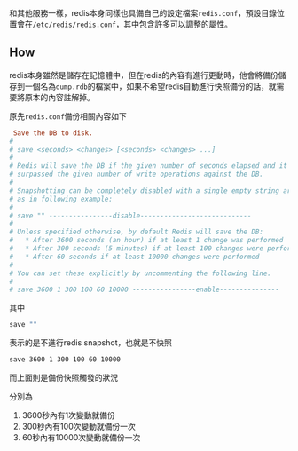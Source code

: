 和其他服務一樣，redis本身同樣也具備自己的設定檔案`redis.conf`，預設目錄位置會在`/etc/redis/redis.conf`，其中包含許多可以調整的屬性。

## How

redis本身雖然是儲存在記憶體中，但在redis的內容有進行更動時，他會將備份儲存到一個名為`dump.rdb`的檔案中，如果不希望redis自動進行快照備份的話，就需要將原本的內容註解掉。

原先`redis.conf`備份相關內容如下

```redis.conf
 Save the DB to disk.
#
# save <seconds> <changes> [<seconds> <changes> ...]
#
# Redis will save the DB if the given number of seconds elapsed and it
# surpassed the given number of write operations against the DB.
#
# Snapshotting can be completely disabled with a single empty string argument
# as in following example:
#
# save "" ----------------disable----------------------------
#
# Unless specified otherwise, by default Redis will save the DB:
#   * After 3600 seconds (an hour) if at least 1 change was performed
#   * After 300 seconds (5 minutes) if at least 100 changes were performed
#   * After 60 seconds if at least 10000 changes were performed
#
# You can set these explicitly by uncommenting the following line.
#
# save 3600 1 300 100 60 10000 ----------------enable---------------
```

其中

```sh
save ""
```

表示的是不進行redis snapshot，也就是不快照

```sh
save 3600 1 300 100 60 10000
```

而上面則是備份快照觸發的狀況

分別為
1. 3600秒內有1次變動就備份
2. 300秒內有100次變動就備份一次
3. 60秒內有10000次變動就備份一次
